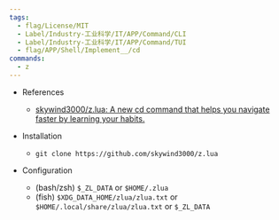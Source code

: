 ```yaml
---
tags:
  - flag/License/MIT
  - Label/Industry-工业科学/IT/APP/Command/CLI
  - Label/Industry-工业科学/IT/APP/Command/TUI
  - flag/APP/Shell/Implement__/cd
commands:
  - z
---
```


- References
    - [skywind3000/z.lua: A new cd command that helps you navigate faster by learning your habits.](https://github.com/skywind3000/z.lua)

- Installation
    - `git clone https://github.com/skywind3000/z.lua`

- Configuration
    - (bash/zsh) `$_ZL_DATA` or `$HOME/.zlua`
    - (fish) `$XDG_DATA_HOME/zlua/zlua.txt` or `$HOME/.local/share/zlua/zlua.txt` or `$_ZL_DATA`
